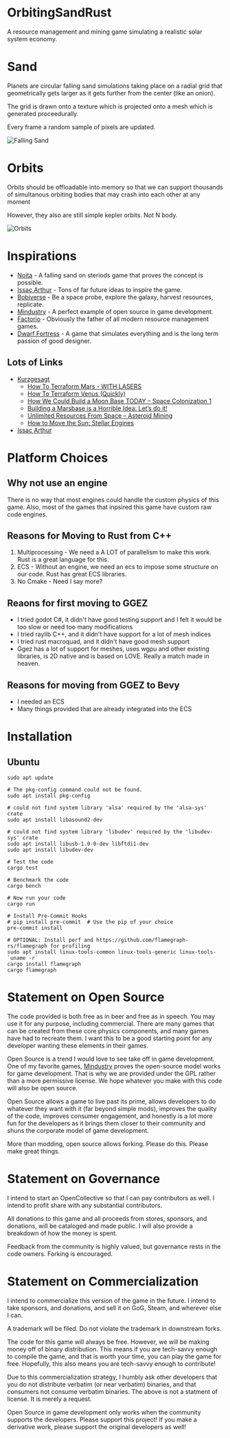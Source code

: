 # OrbitingSandRust

A resource management and mining game simulating a realistic solar system economy.

# Sand

Planets are circular falling sand simulations taking place on a radial grid that geometrically gets larger as it gets further from the center (like an onion).

The grid is drawn onto a texture which is projected onto a mesh which is generated proceedurally.

Every frame a random sample of pixels are updated.

![Falling Sand](assets/progress/sand.png)

# Orbits

Orbits should be offloadable into memory so that we can support thousands of simultanous orbiting bodies that may crash into each other at any moment

However, they also are still simple kepler orbits. Not N body.

![Orbits](assets/progress/orbits.png)

# Inspirations

* [Noita](https://www.youtube.com/watch?v=prXuyMCgbTc) - A falling sand on steriods game that proves the concept is possible.
* [Issac Arthur](https://www.youtube.com/watch?v=4CLplpekAug) - Tons of far future ideas to inspire the game.
* [Bobiverse](https://www.amazon.com/Are-Legion-Bob-Bobiverse-Book-ebook/dp/B01LWAESYQ) - Be a space probe, explore the galaxy, harvest resources, replicate.
* [Mindustry](https://github.com/Anuken/Mindustry) - A perfect example of open source in game development.
* [Factorio](https://www.factorio.com/) - Obviously the father of all modern resource management games.
* [Dwarf Fortress](https://www.bay12games.com/dwarves/) - A game that simulates everything and is the long term passion of good designer.

## Lots of Links

* [Kurzgesagt](https://www.youtube.com/@kurzgesagt)
    * [How To Terraform Mars - WITH LASERS](https://youtu.be/HpcTJW4ur54)
    * [How To Terraform Venus (Quickly)](https://www.youtube.com/watch?v=G-WO-z-QuWI&t=523s)
    * [How We Could Build a Moon Base TODAY – Space Colonization 1](https://www.youtube.com/watch?v=NtQkz0aRDe8)
    * [Building a Marsbase is a Horrible Idea: Let’s do it!](https://www.youtube.com/watch?v=uqKGREZs6-w)
    * [Unlimited Resources From Space – Asteroid Mining](https://www.youtube.com/watch?v=y8XvQNt26KI&t=402s)
    * [How to Move the Sun: Stellar Engines](https://www.youtube.com/watch?v=v3y8AIEX_dU)
* [Issac Arthur](https://www.youtube.com/@isaacarthurSFIA)

# Platform Choices

## Why not use an engine

There is no way that most engines could handle the custom physics of this game. Also, most of the games that inpsired this game have custom raw code engines.

## Reasons for Moving to Rust from C++

1. Multiprocessing - We need a A LOT of parallelism to make this work. Rust is a great language for this.
2. ECS - Without an engine, we need an ecs to impose some structure on our code. Rust has great ECS libraries.
3. No Cmake - Need I say more?

## Reaons for first moving to GGEZ

* I tried godot C#, it didn't have good testing support and I felt it would be too slow or need too many modifications
* I tried raylib C++, and it didn't have support for a lot of mesh indices
* I tried rust macroquad, and it didn't have good mesh support
* Ggez has a lot of support for meshes, uses wgpu and other existing libraries, is 2D native and is based on LOVE. Really a match made in heaven.

## Reasons for moving from GGEZ to Bevy

* I needed an ECS
* Many things provided that are already integrated into the ECS

# Installation

## Ubuntu

```
sudo apt update

# The pkg-config command could not be found.
sudo apt install pkg-config

# could not find system library 'alsa' required by the 'alsa-sys' crate
sudo apt install libasound2-dev

# could not find system library 'libudev' required by the 'libudev-sys' crate
sudo apt install libusb-1.0-0-dev libftdi1-dev
sudo apt install libudev-dev

# Test the code
cargo test

# Benchmark the code
cargo bench

# Now run your code
cargo run

# Install Pre-Commit Hooks
# pip install pre-commit  # Use the pip of your choice
pre-commit install

# OPTIONAL: Install perf and https://github.com/flamegraph-rs/flamegraph for profiling
sudo apt install linux-tools-common linux-tools-generic linux-tools-`uname -r`
cargo install flamegraph
cargo flamegraph
```

# Statement on Open Source

The code provided is both free as in beer and free as in speech. You may use it for any purpose, including commercial. There are many games that can be created from these core physics components, and many games have had to recreate them. I want this to be a good starting point for any developer wanting these elements in their games.

Open Source is a trend I would love to see take off in game development. One of my favorite games, [Mindustry](https://github.com/Anuken/Mindustry) proves the open-source model works
for game development. That is why we are provided under the GPL rather than a more permissive license. We hope whatever you make with this code will also be open source.

Open Source allows a game to live past its prime, allows developers to do whatever they want with it (far beyond simple mods), improves the quality of the code, improves consumer engagement, and honestly is a lot more fun for the developers as it brings them closer to their community and shuns the corporate model of game development.

More than modding, open source allows forking. Please do this. Please make great things.

# Statement on Governance

I intend to start an OpenCollective so that I can pay contributors as well. I intend to profit share with any substantial contributors.

All donations to this game and all proceeds from stores, sponsors, and donations, will be cataloged and made public. I will also provide a breakdown of how the money is spent.

Feedback from the community is highly valued, but governance rests in the code owners. Forking is encouraged.

# Statement on Commercialization

I intend to commercialize this version of the game in the future. I intend to take sponsors, and donations, and sell it on GoG, Steam, and wherever else I can.

A trademark will be filed. Do not violate the trademark in downstream forks.

The code for this game will always be free. However, we will be making money off of binary distribution. This means if you are tech-savvy enough to compile the game, and that is worth your time, you can play the game for free. Hopefully, this also means you are tech-savvy enough to contribute!

Due to this commercialization strategy, I humbly ask other developers that you do not distribute verbatim (or near verbatim) binaries, and that consumers not consume verbatim binaries. The above is not a statment of license. It is merely a request.

Open Source in game development only works when the community supports the developers. Please support this project! If you make a derivative work, please support the original developers as well!